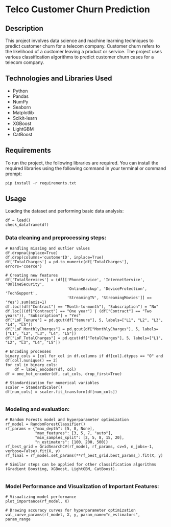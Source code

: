 # Telco Customer Churn Prediction

## Description

This project involves data science and machine learning techniques to predict customer churn for a telecom company. Customer churn refers to the likelihood of a customer leaving a product or service. The project uses various classification algorithms to predict customer churn cases for a telecom company.

## Technologies and Libraries Used

- Python
- Pandas
- NumPy
- Seaborn
- Matplotlib
- Scikit-learn
- XGBoost
- LightGBM
- CatBoost


## Requirements

To run the project, the following libraries are required. You can install the required libraries using the following command in your terminal or command prompt:

```
pip install -r requirements.txt

```
## Usage

Loading the dataset and performing basic data analysis:

```
df = load()
check_dataframe(df)

```
### Data cleaning and preprocessing steps:

```
# Handling missing and outlier values
df.dropna(inplace=True)
df.drop(columns='customerID', inplace=True)
df['TotalCharges'] = pd.to_numeric(df['TotalCharges'], errors='coerce')

# Creating new features
df['TotalServices'] = (df[['PhoneService', 'InternetService', 'OnlineSecurity',
                           'OnlineBackup', 'DeviceProtection', 'TechSupport',
                           'StreamingTV', 'StreamingMovies']] == 'Yes').sum(axis=1)
df.loc[(df["Contract"] == "Month-to-month"), "Subscription"] = "No"
df.loc[((df["Contract"] == "One year") | (df["Contract"] == "Two years")), "Subscription"] = "Yes"
df["LoF_Tenure"] = pd.qcut(df["tenure"], 5, labels=["L1", "L2", "L3", "L4", "L5"])
df["LoF_MonthlyCharges"] = pd.qcut(df["MonthlyCharges"], 5, labels=["L1", "L2", "L3", "L4", "L5"])
df["LoF_TotalCharges"] = pd.qcut(df["TotalCharges"], 5, labels=["L1", "L2", "L3", "L4", "L5"])

# Encoding processes
binary_cols = [col for col in df.columns if df[col].dtypes == "O" and df[col].nunique() == 2]
for col in binary_cols:
    df = label_encoder(df, col)
df = one_hot_encoder(df, cat_cols, drop_first=True)

# Standardization for numerical variables
scaler = StandardScaler()
df[num_cols] = scaler.fit_transform(df[num_cols])


```

### Modeling and evaluation:

```
# Random Forests model and hyperparameter optimization
rf_model = RandomForestClassifier()
rf_params = {"max_depth": [5, 8, None],
             "max_features": [3, 5, 7, "auto"],
             "min_samples_split": [2, 5, 8, 15, 20],
             "n_estimators": [100, 200, 500]}
rf_best_grid = GridSearchCV(rf_model, rf_params, cv=5, n_jobs=-1, verbose=False).fit(X, y)
rf_final = rf_model.set_params(**rf_best_grid.best_params_).fit(X, y)

# Similar steps can be applied for other classification algorithms (Gradient Boosting, XGBoost, LightGBM, CatBoost).


```

### Model Performance and Visualization of Important Features:

```
# Visualizing model performance
plot_importance(rf_model, X)

# Drawing accuracy curves for hyperparameter optimization
val_curve_params(rf_model, X, y, param_name="n_estimators", param_range


```
